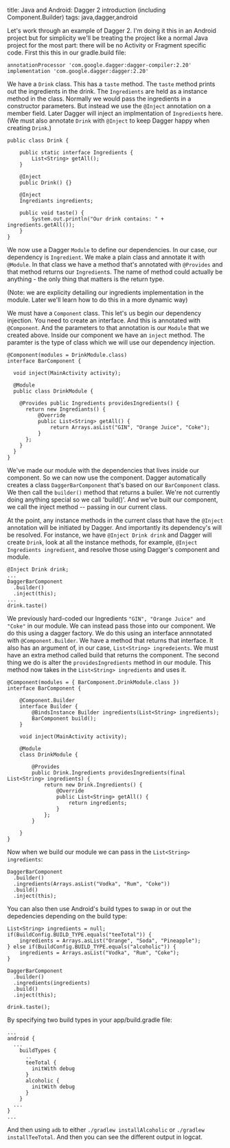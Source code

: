 title: Java and Android: Dagger 2 introduction (including Component.Builder)
tags: java,dagger,android

Let's work through an example of Dagger 2. I'm doing it this in an Android project but for simplicity we'll be treating the project like a normal Java project for the most part: there will be no Activity or Fragment specific code. First this this in our gradle.build file:

```
annotationProcessor 'com.google.dagger:dagger-compiler:2.20'
implementation 'com.google.dagger:dagger:2.20'
```

We have a `Drink` class. This has a `taste` method. The `taste` method prints out the ingredients in the drink. The `Ingredients` are held as a instance method in the class. Normally we would pass the ingredients in a constructor parameters. But instead we use the `@Inject` annotation on a member field. Later Dagger will inject an implmentation of `Ingredient`s here. (We must also annotate `Drink` with `@Inject` to keep Dagger happy when creating `Drink`.)

```
public class Drink {

    public static interface Ingredients {
        List<String> getAll();
    }

    @Inject
    public Drink() {}

    @Inject
    Ingrediants ingredients;

    public void taste() {
        System.out.println("Our drink contains: " + ingredients.getAll());
    }
}
```

We now use a Dagger `Module` to define our dependencies. In our case, our dependency is `Ingredient`. We make a plain class and annotate it with `@Module`. In that class we have a method that's annotated with `@Provides` and that method returns our `Ingredient`s. The name of method could actually be anything - the only thing that matters is the return type.

(Note: we are explicity detailing our ingredients implementation in the module. Later we'll learn how to do this in a more dynamic way)

We must have a `Component` class. This let's us begin our dependency injection. You need to create an interface. And this is annotated with `@Component`. And the parameters to that annotation is our `Module` that we created above. Inside our component we have an `inject` method. The paramter is the type of class which we will use our dependency injection.

```
@Component(modules = DrinkModule.class)
interface BarComponent {

  void inject(MainActivity activity);

  @Module
  public class DrinkModule {

    @Provides public Ingredients providesIngredients() {
      return new Ingrediants() {
          @Override
          public List<String> getAll() {
              return Arrays.asList("GIN", "Orange Juice", "Coke");
          }
      };
    }
  }
}
```

We've made our module with the dependencies that lives inside our component. So we can now use the component. Dagger automatically creates a class `DaggerBarComponent` that's based on our `BarComponent` class. We then call the `builder()` method that returns a builer. We're not currently doing anything special so we call 'build()'. And we've built our component, we call the inject method -- passing in our current class.

At the point, any instance methods in the current class that have the `@Inject` annotation will be initiated by Dagger. And importantly its dependency's will be resolved. For instance, we have `@Inject Drink drink` and Dagger will create `Drink`, look at all the instance methods, for example, `@Inject Ingredients ingredient`, and resolve those using Dagger's component and module.

```
@Inject Drink drink;
...
DaggerBarComponent
  .builder()
  .inject(this);
...
drink.taste()
```

We previously hard-coded our Ingredients `"GIN", "Orange Juice" and "Coke"` in our module. We can instead pass those into our component. We do this using a dagger factory. We do this using an interface annnotated with `@Component.Builder`. We have a method that returns that interface. It also has an argument of, in our case, `List<String> ingredeients`. We must have an extra method called build that returns the component. The second thing we do is alter the `providesIngredients` method in our module. This method now takes in the `List<String> ingredients` and uses it.

```
@Component(modules = { BarComponent.DrinkModule.class })
interface BarComponent {

    @Component.Builder
    interface Builder {
        @BindsInstance Builder ingredients(List<String> ingredients);
        BarComponent build();
    }

    void inject(MainActivity activity);

    @Module
    class DrinkModule {

        @Provides
        public Drink.Ingredients providesIngredients(final List<String> ingredients) {
            return new Drink.Ingredients() {
                @Override
                public List<String> getAll() {
                    return ingredients;
                }
            };
        }

    }
}
```

Now when we build our module we can pass in the `List<String> ingredients`:

```
DaggerBarComponent
  .builder()
  .ingredients(Arrays.asList("Vodka", "Rum", "Coke"))
  .build()
  .inject(this);
```

You can also then use Android's build types to swap in or out the depedencies depending on the build type:

```
List<String> ingredients = null;
if(BuildConfig.BUILD_TYPE.equals("teeTotal")) {
    ingredients = Arrays.asList("Orange", "Soda", "Pineapple");
} else if(BuildConfig.BUILD_TYPE.equals("alcoholic")) {
    ingredients = Arrays.asList("Vodka", "Rum", "Coke");
}

DaggerBarComponent
  .builder()
  .ingredients(ingredients)
  .build()
  .inject(this);

drink.taste();
```

By specifying two build types in your app/build.gradle file:

```
...
android {
  ...
    buildTypes {
      ..
      teeTotal {
        initWith debug
      }
      alcoholic {
        initWith debug
      }
    }
  ...
}
...
```

And then using `adb` to either `./gradlew installAlcoholic` or `./gradlew installTeeTotal`. And then you can see the different output in logcat.
